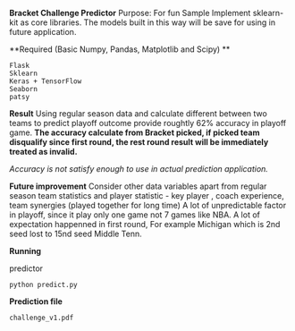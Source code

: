 **Bracket Challenge Predictor** 
Purpose: For fun
Sample Implement sklearn-kit as core libraries. The models built in this way will be save for using in future application.

**Required (Basic Numpy, Pandas, Matplotlib and Scipy) **

    Flask
    Sklearn
    Keras + TensorFlow
    Seaborn
    patsy


**Result** 
Using regular season data and calculate different between two teams to predict playoff outcome provide roughtly 62% accuracy in playoff game. **The accuracy calculate from Bracket picked, if picked team disqualify since first round, the rest round result will be immediately treated as invalid.**

*Accuracy is not satisfy enough to use in actual prediction application.*

**Future improvement** 
Consider other data variables apart from regular season team statistics and player statistic - key player , coach experience, team synergies (played together for long time)
A lot of unpredictable factor in playoff, since it play only one game not 7 games like NBA.
A lot of expectation happenned in first round, For example Michigan which is 2nd seed lost to 15nd seed Middle Tenn.

**Running**

predictor

    python predict.py


**Prediction file**

    challenge_v1.pdf